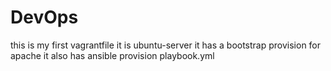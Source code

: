 # DevOps
this is my first vagrantfile it is ubuntu-server
it has a bootstrap provision for apache
it also has ansible provision playbook.yml 
